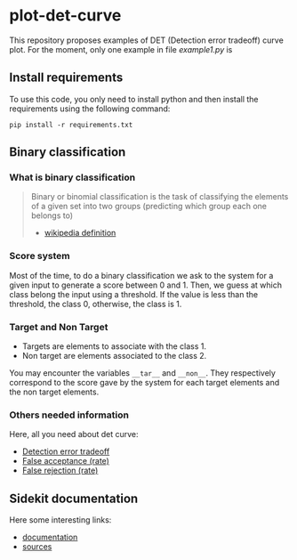 # plot-det-curve
This repository proposes examples of DET (Detection error tradeoff) curve plot. For the moment, only one example in file *example1.py* is 

## Install requirements
To use this code, you only need to install python and then install the requirements using the following command:
```
pip install -r requirements.txt
```

## Binary classification
### What is binary classification

> Binary or binomial classification is the task of classifying the elements of a given set into two groups (predicting which group each one belongs to)
> - [wikipedia definition](https://en.wikipedia.org/wiki/Binary_classification)

### Score system
Most of the time, to do a binary classification we ask to the system for a given input to generate a score between 0 and 1. Then, we guess at which class belong the input using a threshold. If the value is less than the threshold, the class 0, otherwise, the class is 1.

### Target and Non Target
- Targets are elements to associate with the class 1.
- Non target are elements associated to the class 2.

You may encounter the variables ```__tar__``` and ```__non__```. They respectively correspond to the score gave by the system for each target elements and the non target elements.

### Others needed information
Here, all you need about det curve:
- [Detection error tradeoff](https://en.wikipedia.org/wiki/Detection_error_tradeoff)
- [False acceptance (rate)](https://www.webopedia.com/TERM/F/false_acceptance.html)
- [False rejection (rate)](https://www.webopedia.com/TERM/F/false_rejection.html)

## Sidekit documentation
Here some interesting links:
- [documentation](https://projets-lium.univ-lemans.fr/sidekit/api/bosaris/detplot.html)
- [sources](https://projets-lium.univ-lemans.fr/sidekit/_modules/sidekit/bosaris/detplot.html)
